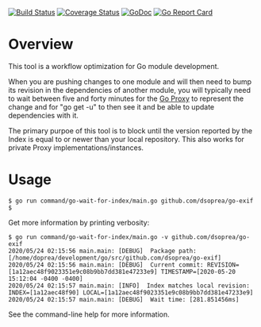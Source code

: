 [![Build Status](https://travis-ci.org/dsoprea/go-index-audit.svg?branch=master)](https://travis-ci.org/dsoprea/go-index-audit)
[![Coverage Status](https://coveralls.io/repos/github/dsoprea/go-index-audit/badge.svg?branch=master)](https://coveralls.io/github/dsoprea/go-index-audit?branch=master)
[![GoDoc](https://godoc.org/github.com/dsoprea/go-index-audit?status.svg)](https://godoc.org/github.com/dsoprea/go-index-audit)
[![Go Report Card](https://goreportcard.com/badge/github.com/dsoprea/go-index-audit)](https://goreportcard.com/report/github.com/dsoprea/go-index-audit)

# Overview

This tool is a workflow optimization for Go module development.

When you are pushing changes to one module and will then need to bump its
revision in the dependencies of another module, you will typically need to wait
between five and forty minutes for the [Go Proxy](https://proxy.golang.org) to
represent the change and for "go get -u" to then see it and be able to update
dependencies with it.

The primary purpoe of this tool is to block until the version reported by the
Index is equal to or newer than your local repository. This also works for
private Proxy implementations/instances.


# Usage

```
$ go run command/go-wait-for-index/main.go github.com/dsoprea/go-exif
$
```

Get more information by printing verbosity:

```
$ go run command/go-wait-for-index/main.go -v github.com/dsoprea/go-exif
2020/05/24 02:15:56 main.main: [DEBUG]  Package path: [/home/doprea/development/go/src/github.com/dsoprea/go-exif]
2020/05/24 02:15:56 main.main: [DEBUG]  Current commit: REVISION=[1a12aec48f9023351e9c08b9bb7dd381e47233e9] TIMESTAMP=[2020-05-20 15:12:04 -0400 -0400]
2020/05/24 02:15:57 main.main: [INFO]  Index matches local revision: INDEX=[1a12aec48f90] LOCAL=[1a12aec48f9023351e9c08b9bb7dd381e47233e9]
2020/05/24 02:15:57 main.main: [DEBUG]  Wait time: [281.851456ms]
```

See the command-line help for more information.
